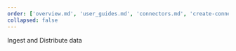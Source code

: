 ```yaml
---
order: ['overview.md', 'user_guides.md', 'connectors.md', 'create-connectors-in-platform.md']
collapsed: false
---
```


Ingest and Distribute data
